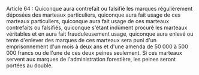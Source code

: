 Article 64 : Quiconque aura contrefait ou falsifié les marques
régulièrement déposées des marteaux particuliers, quiconque aura fait
usage de ces marteaux particuliers, quiconque aura fait usage de ces
marteaux contrefaits ou falsifiés, quiconque s'étant indûment procuré
les marteaux véritables et en aura fait frauduleusement usage, quiconque
aura enlevé ou tente d'enlever des marques de ces marteaux sera puni
d'un emprisonnement d'un mois à deux ans et d'une amenda de 50 000 à
500 000 francs ou de l'une de ces deux peines seulement. Si ces marteaux
servent aux marques de l'administration forestière, les peines seront
portées au double.